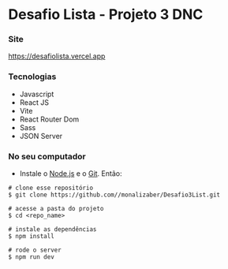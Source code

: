 # Desafio Lista - Projeto 3 DNC

### Site
https://desafiolista.vercel.app


### Tecnologias 

- Javascript
- React JS
- Vite
- React Router Dom
- Sass
- JSON Server


### No seu computador

- Instale o [Node.js](https://nodejs.org/en/download/) e o [Git](https://git-scm.com/book/en/v2/Getting-Started-Installing-Git). Então:

```
# clone esse repositório
$ git clone https://github.com//monalizaber/Desafio3List.git

# acesse a pasta do projeto
$ cd <repo_name>

# instale as dependências
$ npm install

# rode o server
$ npm run dev
```